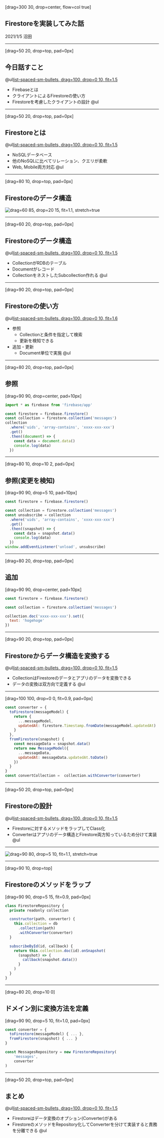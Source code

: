 [drag=300 30, drop=center, flow=col true]

## Firestoreを実装してみた話

2021/1/5 沼田

---

[drag=50 20, drop=top, pad=0px]
## 今日話すこと

@ul[list-spaced-sm-bullets, drag=100, drop=0 10, fit=1.5](false)
- Firebaseとは
- クライアントによるFirestoreの使い方
- Firestoreを考慮したクライアントの設計
@ul

---

[drag=50 20, drop=top, pad=0px]
## Firestoreとは

@ul[list-spaced-sm-bullets, drag=100, drop=0 10, fit=1.5](false)
- NoSQLデータベース
- 他のNoSQLに比べてリレーション、クエリが柔軟
- Web, Mobile両方対応
@ul

---

[drag=80 10, drop=top, pad=0px]
## Firestoreのデータ構造

![drag=60 85, drop=20 15, fit=1.1, stretch=true](20210105_firestore/image/structure-data.png)

---

[drag=60 20, drop=top, pad=0px]
## Firestoreのデータ構造

@ul[list-spaced-sm-bullets, drag=100, drop=0 10, fit=1.5](false)
- CollectionがRDBのテーブル
- Documentがレコード
- CollectionをネストしたSubcollection作れる
@ul

---

[drag=90 20, drop=top, pad=0px]
## Firestoreの使い方

@ul[list-spaced-sm-bullets, drag=100, drop=0 10, fit=1.6](false)
- 参照
  - Collectionと条件を指定して検索
  - 更新を検知できる
- 追加・更新
  - Document単位で実施
@ul

---

[drag=80 20, drop=top, pad=0px]
## 参照

[drag=90 90, drop=center, pad=10px]
```javascript
import * as firebase from 'firebase/app'

const firestore = firebase.firestore()
const collection = firestore.collection('messages')
collection
  .where('uids', 'array-contains', 'xxxx-xxx-xxx')
  .get()
  .then((document) => {
    const data = document.data()
    console.log(data)
  })
```

---

[drag=80 10, drop=10 2, pad=0px]
## 参照(変更を検知)

[drag=90 90, drop=5 10, pad=10px]
```javascript
const firestore = firebase.firestore()

const collection = firestore.collection('messages')
const unsubscribe = collection
  .where('uids', 'array-contains', 'xxxx-xxx-xxx')
  .get()
  .then((snapshot) => {
    const data = snapshot.data()
    console.log(data)
  })
window.addEventListener('unload', unsubscribe)
```

---

[drag=80 20, drop=top, pad=0px]
## 追加

[drag=90 90, drop=center, pad=10px]
```javascript
const firestore = firebase.firestore()

const collection = firestore.collection('messages')

collection.doc('xxxx-xxx-xxx').set({
  text: 'hogehoge'
})
```

---

[drag=90 20, drop=top, pad=0px]
## Firestoreからデータ構造を変換する

@ul[list-spaced-sm-bullets, drag=100, drop=0 10, fit=1.5](false)
- CollectionはFirestoreのデータとアプリのデータを変換できる
- データの変換は双方向で定義する
@ul

---

[drag=100 100, drop=0 0, fit=0.9, pad=0px]
```javascript
const converter = {
  toFirestore(messageModel) {
    return {
      ...messageModel,
      updatedAt: firestore.Timestamp.fromDate(messageModel.updatedAt)
    }
  },
  fromFirestore(snapshot) {
    const messageData = snapshot.data()
    return new MessageModel({
      ...messageData,
      updatedAt: messageData.updatedAt.toDate()
    })
  }
}
const convertCollection =  collection.withConverter(converter)
```

---

[drag=50 20, drop=top, pad=0px]
## Firestoreの設計

@ul[list-spaced-sm-bullets, drag=100, drop=0 10, fit=1.5](false)
- Firestoreに対するメソッドをラップしてClass化
- Converterはアプリのデータ構造とFirestore両方知っているため分けて実装
@ul

---

![drag=90 80, drop=5 10, fit=1.1, stretch=true](20210105_firestore/image/domain-architecture.png)

---

[drag=90 10, drop=top]
## Firestoreのメソッドをラップ

[drag=90 90, drop=5 15, fit=0.9, pad=0px]
```javascript
class FirestoreRepository {
  private readonly collection

  constructor(path, converter) {
    this.collection = db
      .collection(path)
      .withConverter(converter)
  }

  subscribeById(id, callback) {
    return this.collection.doc(id).onSnapshot(
      (snapshot) => {
        callback(snapshot.data())
      }
    )
  }
}
```


---

[drag=80 20, drop=10 0]
## ドメイン別に変換方法を定義

[drag=90 90, drop=5 10, fit=1.0, pad=0px]
```typescript
const converter = {
  toFirestore(messageModel) { ... },
  fromFirestore(snapshot) { ... }
}

const MessagesRepository = new FirestoreRepository(
    'messages', 
    converter
)
```

---

[drag=50 20, drop=top, pad=0px]
## まとめ

@ul[list-spaced-sm-bullets, drag=100, drop=0 10, fit=1.5](false)
- Firestoreはデータ変換のオプション(Converter)がある
- FirestoreのメソッドをRepository化してConverterを分けて実装すると責務を分離できる
@ul
